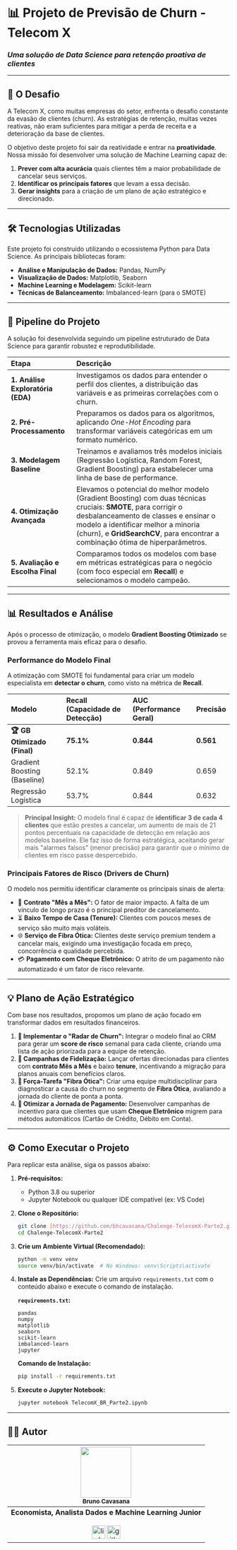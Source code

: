 # 📊 Projeto de Previsão de Churn - Telecom X
### _Uma solução de Data Science para retenção proativa de clientes_

---

## 🎯 O Desafio

A Telecom X, como muitas empresas do setor, enfrenta o desafio constante da evasão de clientes (churn). As estratégias de retenção, muitas vezes reativas, não eram suficientes para mitigar a perda de receita e a deterioração da base de clientes.

O objetivo deste projeto foi sair da reatividade e entrar na **proatividade**. Nossa missão foi desenvolver uma solução de Machine Learning capaz de:

1.  **Prever com alta acurácia** quais clientes têm a maior probabilidade de cancelar seus serviços.
2.  **Identificar os principais fatores** que levam a essa decisão.
3.  **Gerar insights** para a criação de um plano de ação estratégico e direcionado.

---

## 🛠️ Tecnologias Utilizadas

Este projeto foi construído utilizando o ecossistema Python para Data Science. As principais bibliotecas foram:

-   **Análise e Manipulação de Dados:** Pandas, NumPy
-   **Visualização de Dados:** Matplotlib, Seaborn
-   **Machine Learning e Modelagem:** Scikit-learn
-   **Técnicas de Balanceamento:** Imbalanced-learn (para o SMOTE)

---

## 🚀 Pipeline do Projeto

A solução foi desenvolvida seguindo um pipeline estruturado de Data Science para garantir robustez e reprodutibilidade.

| Etapa | Descrição |
| :--- | :--- |
| **1. Análise Exploratória (EDA)** | Investigamos os dados para entender o perfil dos clientes, a distribuição das variáveis e as primeiras correlações com o churn. |
| **2. Pré-Processamento** | Preparamos os dados para os algoritmos, aplicando *One-Hot Encoding* para transformar variáveis categóricas em um formato numérico. |
| **3. Modelagem Baseline** | Treinamos e avaliamos três modelos iniciais (Regressão Logística, Random Forest, Gradient Boosting) para estabelecer uma linha de base de performance. |
| **4. Otimização Avançada** | Elevamos o potencial do melhor modelo (Gradient Boosting) com duas técnicas cruciais: **SMOTE**, para corrigir o desbalanceamento de classes e ensinar o modelo a identificar melhor a minoria (churn), e **GridSearchCV**, para encontrar a combinação ótima de hiperparâmetros. |
| **5. Avaliação e Escolha Final** | Comparamos todos os modelos com base em métricas estratégicas para o negócio (com foco especial em **Recall**) e selecionamos o modelo campeão. |

---

## 📊 Resultados e Análise

Após o processo de otimização, o modelo **Gradient Boosting Otimizado** se provou a ferramenta mais eficaz para o desafio.

### Performance do Modelo Final

A otimização com SMOTE foi fundamental para criar um modelo especialista em **detectar o churn**, como visto na métrica de **Recall**.

| Modelo | Recall (Capacidade de Detecção) | AUC (Performance Geral) | Precisão |
| :--- | :--- | :--- | :--- |
| **🏆 GB Otimizado (Final)** | **75.1%** | **0.844** | **0.561** |
| Gradient Boosting (Baseline) | 52.1% | 0.849 | 0.659 |
| Regressão Logística | 53.7% | 0.844 | 0.632 |

> **Principal Insight:** O modelo final é capaz de **identificar 3 de cada 4 clientes** que estão prestes a cancelar, um aumento de mais de 21 pontos percentuais na capacidade de detecção em relação aos modelos baseline. Ele faz isso de forma estratégica, aceitando gerar mais "alarmes falsos" (menor precisão) para garantir que o mínimo de clientes em risco passe despercebido.

### Principais Fatores de Risco (Drivers de Churn)

O modelo nos permitiu identificar claramente os principais sinais de alerta:

* 🔑 **Contrato "Mês a Mês":** O fator de maior impacto. A falta de um vínculo de longo prazo é o principal preditor de cancelamento.
* ⏳ **Baixo Tempo de Casa (Tenure):** Clientes com poucos meses de serviço são muito mais voláteis.
* 🌐 **Serviço de Fibra Ótica:** Clientes deste serviço premium tendem a cancelar mais, exigindo uma investigação focada em preço, concorrência e qualidade percebida.
* 💳 **Pagamento com Cheque Eletrônico:** O atrito de um pagamento não automatizado é um fator de risco relevante.

---

## 💡 Plano de Ação Estratégico

Com base nos resultados, propomos um plano de ação focado em transformar dados em resultados financeiros.

1.  **🎯 Implementar o "Radar de Churn":** Integrar o modelo final ao CRM para gerar um **score de risco** semanal para cada cliente, criando uma lista de ação priorizada para a equipe de retenção.
2.  **🤝 Campanhas de Fidelização:** Lançar ofertas direcionadas para clientes com **contrato Mês a Mês** e baixo **tenure**, incentivando a migração para planos anuais com benefícios claros.
3.  **🔬 Força-Tarefa "Fibra Ótica":** Criar uma equipe multidisciplinar para diagnosticar a causa do churn no segmento de **Fibra Ótica**, avaliando a jornada do cliente de ponta a ponta.
4.  **💸 Otimizar a Jornada de Pagamento:** Desenvolver campanhas de incentivo para que clientes que usam **Cheque Eletrônico** migrem para métodos automáticos (Cartão de Crédito, Débito em Conta).

---

## ⚙️ Como Executar o Projeto

Para replicar esta análise, siga os passos abaixo:

1.  **Pré-requisitos:**
    * Python 3.8 ou superior
    * Jupyter Notebook ou qualquer IDE compatível (ex: VS Code)

2.  **Clone o Repositório:**
    ```bash
    git clone [https://github.com/bhcavasana/Chalenge-TelecomX-Parte2.git](https://github.com/bhcavasana/Chalenge-TelecomX-Parte2.git)
    cd Chalenge-TelecomX-Parte2
    ```

3.  **Crie um Ambiente Virtual (Recomendado):**
    ```bash
    python -m venv venv
    source venv/bin/activate  # No Windows: venv\Scripts\activate
    ```

4.  **Instale as Dependências:**
    Crie um arquivo `requirements.txt` com o conteúdo abaixo e execute o comando de instalação.

    **`requirements.txt`:**
    ```
    pandas
    numpy
    matplotlib
    seaborn
    scikit-learn
    imbalanced-learn
    jupyter
    ```

    **Comando de Instalação:**
    ```bash
    pip install -r requirements.txt
    ```

5.  **Execute o Jupyter Notebook:**
    ```bash
    jupyter notebook TelecomX_BR_Parte2.ipynb
    ```

---

## 👨‍💻 Autor

| [<img src="https://avatars.githubusercontent.com/bhcavasana" width=115><br><sub>Bruno Cavasana</sub>](https://github.com/bhcavasana) |
| :---: |
| **Economista, Analista Dados e Machine Learning Junior** <br /><br /> [<img src="https://cdn.jsdelivr.net/gh/devicons/devicon/icons/linkedin/linkedin-original.svg" height="30" alt="linkedin logo"  />](https://www.linkedin.com/in/bruno-cavasana-04326b2a/)  [<img src="https://cdn.jsdelivr.net/gh/devicons/devicon/icons/github/github-original.svg" height="30" alt="github logo"  />](https://github.com/bhcavasana) |
